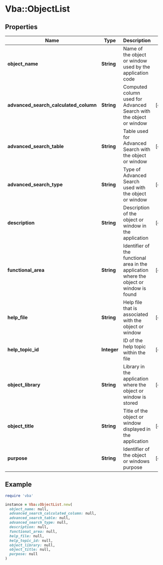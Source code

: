 # Vba::ObjectList

## Properties

| Name | Type | Description | Notes |
| ---- | ---- | ----------- | ----- |
| **object_name** | **String** | Name of the object or window used by the application code |  |
| **advanced_search_calculated_column** | **String** | Computed column used for Advanced Search with the object or window | [optional] |
| **advanced_search_table** | **String** | Table used for Advanced Search with the object or window | [optional] |
| **advanced_search_type** | **String** | Type of Advanced Search used with the object or window | [optional] |
| **description** | **String** | Description of the object or window in the application | [optional] |
| **functional_area** | **String** | Identifier of the functional area in the application where the object or window is found | [optional] |
| **help_file** | **String** | Help file that is associated with the object or window | [optional] |
| **help_topic_id** | **Integer** | ID of the help topic within the file | [optional] |
| **object_library** | **String** | Library in the application where the object or window is stored | [optional] |
| **object_title** | **String** | Title of the object or window displayed in the application | [optional] |
| **purpose** | **String** | Identifier of the object or windows purpose | [optional] |

## Example

```ruby
require 'vba'

instance = Vba::ObjectList.new(
  object_name: null,
  advanced_search_calculated_column: null,
  advanced_search_table: null,
  advanced_search_type: null,
  description: null,
  functional_area: null,
  help_file: null,
  help_topic_id: null,
  object_library: null,
  object_title: null,
  purpose: null
)
```

